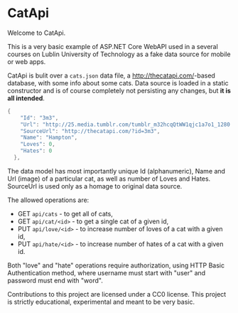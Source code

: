 # CatApi

Welcome to CatApi.

This is a very basic example of ASP.NET Core WebAPI used in a several courses
on Lublin University of Technology as a fake data source for mobile or web
apps.

CatApi is bulit over a `cats.json` data file, a <http://thecatapi.com/>-based
database, with some info about some cats. Data source is loaded in a static
constructor and is of course completely not persisting any changes, but **it is
all intended**.

```csharp
{
    "Id": "3m3",
    "Url": "http://25.media.tumblr.com/tumblr_m32hcqQtWW1qjc1a7o1_1280.jpg",
    "SourceUrl": "http://thecatapi.com/?id=3m3",
    "Name": "Hampton",
    "Loves": 0,
    "Hates": 0
  },
```

The data model has most importantly unique Id (alphanumeric), Name and Url
(image) of a particular cat, as well as number of Loves and Hates. SourceUrl is
used only as a homage to original data source.

The allowed operations are:

* GET `api/cats` - to get all of cats,
* GET `api/cat/<id>` - to get a single cat of a given id,
* PUT `api/love/<id>` - to increase number of loves of a cat with a given id,
* PUT `api/hate/<id>` - to increase number of hates of a cat with a given id.

Both "love" and "hate" operations require authorization, using HTTP Basic
Authentication method, where username must start with "user" and password must
end with "word".

Contributions to this project are licensed under a CC0 license. This project is
strictly educational, experimental and meant to be very basic.
